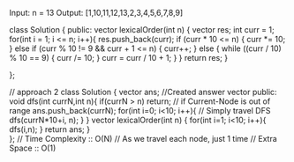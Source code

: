 Input: n = 13
Output: [1,10,11,12,13,2,3,4,5,6,7,8,9]





class Solution {
public:
    vector<int> lexicalOrder(int n) {
        vector<int> res;
        int curr = 1;
        for(int i = 1; i <= n; i++){
            res.push_back(curr);
            if (curr * 10 <= n) {
                curr *= 10;
            } else if (curr % 10 != 9 && curr + 1 <= n) {
                curr++;
            } else {
                while ((curr / 10) % 10 == 9) {
                    curr /= 10;
                }
                curr = curr / 10 + 1;
            }
        }
        return res;
    }
    
};



// approach 2 
class Solution {
    vector<int> ans;    //Created answer vector
public:
    void dfs(int currN,int n){
        if(currN > n) return;   // if Current-Node is out of range 
        ans.push_back(currN);
        for(int i=0; i<10; i++){    // Simply travel DFS
            dfs(currN*10+i, n);
        }
    }
    vector<int> lexicalOrder(int n) {
        for(int i=1; i<10; i++){
            dfs(i,n);
        }
        return ans;
    }    
};
// Time Complexity :: O(N)
// As we travel each node, just 1 time
// Extra Space :: O(1)
